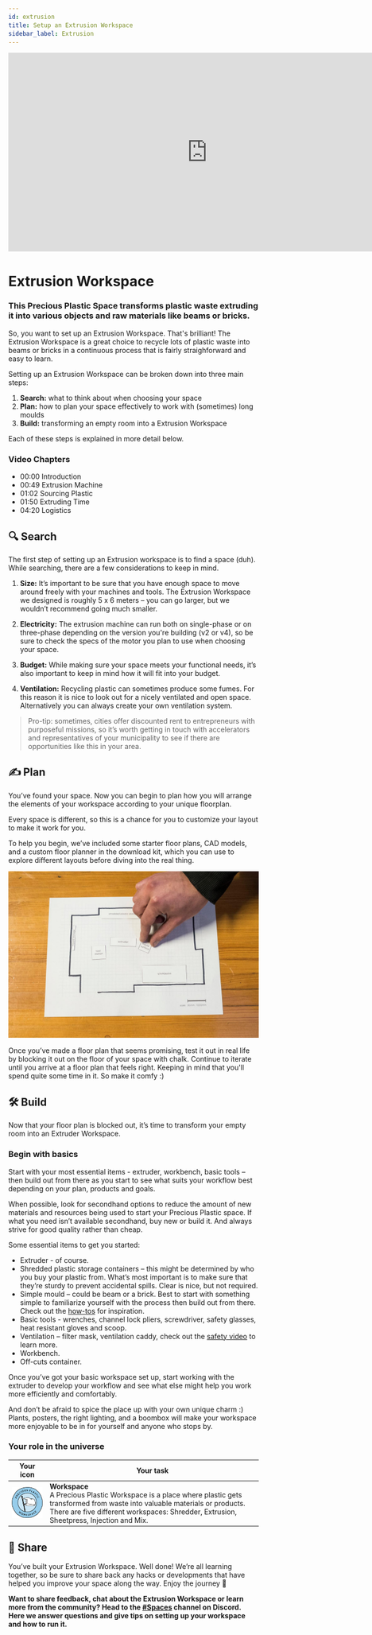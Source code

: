 ```yaml
---
id: extrusion
title: Setup an Extrusion Workspace
sidebar_label: Extrusion
---
```


<div class="videocontainer">
  <iframe width="800" height="400" src="https://www.youtube.com/embed/NuYj4hDjKzU" frameborder="0" allow="accelerometer; autoplay; encrypted-media; gyroscope; picture-in-picture" allowfullscreen></iframe>
</div>

<style>
:root {
  --highlight: #37b4a3;
  --hover: #37b4a3;
}
</style>

# Extrusion Workspace

<div class="videoChapters">
<div class="videoChaptersMain">

 ###  This Precious Plastic Space transforms plastic waste extruding it into various objects and raw materials like beams or bricks.

So, you want to set up an Extrusion Workspace. That's brilliant! The Extrusion Workspace is a great choice to recycle lots of plastic waste into beams or bricks in a continuous process that is fairly straighforward and easy to learn.

Setting up an Extrusion Workspace can be broken down into three main steps:


1. <b>Search:</b> what to think about when choosing your space
2. <b>Plan:</b> how to plan your space effectively to work with (sometimes) long moulds
3. <b>Build:</b> transforming an empty room into a Extrusion Workspace

Each of these steps is explained in more detail below.

</div>
<div class="videoChaptersSidebar">

 ### Video Chapters

- 00:00 Introduction
- 00:49 Extrusion Machine
- 01:02 Sourcing Plastic
- 01:50 Extruding Time
- 04:20 Logistics

</div>
</div>

 ## 🔍 Search

The first step of setting up an Extrusion workspace is to find a space (duh). While searching, there are a few considerations to keep in mind.

1. <b>Size:</b> It’s important to be sure that you have enough space to move around freely with your machines and tools. The Extrusion Workspace we designed is roughly 5 x 6 meters – you can go larger, but we wouldn’t recommend going much smaller.

2. <b>Electricity:</b> The extrusion machine can run both on single-phase or on three-phase depending on the version you're building (v2 or v4), so be sure to check the specs of the motor you plan to use when choosing your space.

3. <b>Budget:</b> While making sure your space meets your functional needs, it’s also important to keep in mind how it will fit into your budget.

4. <b>Ventilation:</b> Recycling plastic can sometimes produce some fumes. For this reason it is nice to look out for a nicely ventilated and open space. Alternatively you can always create your own ventilation system.

> Pro-tip: sometimes, cities offer discounted rent to entrepreneurs with purposeful missions, so it’s worth getting in touch with accelerators and representatives of your municipality to see if there are opportunities like this in your area.


 ## ✍️  Plan

You’ve found your space. Now you can begin to plan how you will arrange the elements of your workspace according to your unique floorplan.

Every space is different, so this is a chance for you to customize your layout to make it work for you.

To help you begin, we’ve included some starter floor plans, CAD models, and a custom floor planner in the download kit, which you can use to explore different layouts before diving into the real thing.

![Extrusion Workspace](assets/spaces_extruder.jpg)

Once you’ve made a floor plan that seems promising, test it out in real life by blocking it out on the floor of your space with chalk. Continue to iterate until you arrive at a floor plan that feels right. Keeping in mind that you'll spend quite some time in it. So make it comfy :)


 ## 🛠 Build

Now that your floor plan is blocked out, it’s time to transform your empty room into an Extruder Workspace.

 ### Begin with basics

Start with your most essential items - extruder, workbench, basic tools – then build out from there as you start to see what suits your workflow best depending on your plan, products and goals.

When possible, look for secondhand options to reduce the amount of new materials and resources being used to start your Precious Plastic space. If what you need isn’t available secondhand, buy new or build it. And always strive for good quality rather than cheap.

Some essential items to get you started:

- Extruder - of course.
- Shredded plastic storage containers – this might be determined by who you buy your plastic from. What’s most important is to make sure that they’re sturdy to prevent accidental spills. Clear is nice, but not required.
- Simple mould – could be beam or a brick. Best to start with something simple to familiarize yourself with the process then build out from there. Check out the <a href="https://community.preciousplastic.com/">how-tos</a> for inspiration.
- Basic tools - wrenches, channel lock pliers, screwdriver, safety glasses, heat resistant gloves and scoop.
- Ventilation – filter mask, ventilation caddy, check out the <a href="https://community.preciousplastic.com/academy/plastic/safety">safety video</a> to learn more.
- Workbench.
- Off-cuts container.

Once you’ve got your basic workspace set up, start working with the extruder to develop your workflow and see what else might help you work more efficiently and comfortably.

And don’t be afraid to spice the place up with your own unique charm :) Plants, posters, the right lighting, and a boombox will make your workspace more enjoyable to be in for yourself and anyone who stops by.


 ### Your role in the universe
| Your icon  |  Your task |
|----------|----------------------|
| <img src="../assets/universe/badge-workspace.png" width="150"/>        |  __Workspace__ <br> A Precious Plastic Workspace is a place where plastic gets transformed from waste into valuable materials or products. There are five different workspaces: Shredder, Extrusion, Sheetpress, Injection and Mix. |


 ## 👋 Share

You’ve built your Extrusion Workspace. Well done! We’re all learning together, so be sure to share back any hacks or developments that have helped you improve your space along the way. Enjoy the journey 🙂

<b>Want to share feedback, chat about the Extrusion Workspace or learn more from the community? Head to the [#Spaces](https://discordapp.com/invite/p92s237) channel on Discord. Here we answer questions and give tips on setting up your workspace and how to run it.</b>
